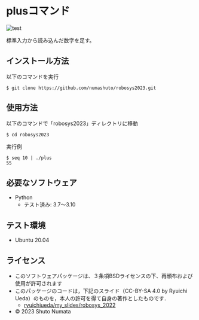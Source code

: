 # plusコマンド
![test](https://github.com/numashuto/robosys2023/actions/workflows/test.yml/badge.svg)

標準入力から読み込んだ数字を足す。

## インストール方法
以下のコマンドを実行
```
$ git clone https://github.com/numashuto/robosys2023.git
```

## 使用方法
以下のコマンドで「robosys2023」ディレクトリに移動
```
$ cd robosys2023
```
実行例
```
$ seq 10 | ./plus
55
```

## 必要なソフトウェア
* Python
  * テスト済み: 3.7〜3.10

## テスト環境
* Ubuntu 20.04

## ライセンス
* このソフトウェアパッケージは、３条項BSDライセンスの下、再頒布および使用が許可されます
* このパッケージのコードは，下記のスライド（CC-BY-SA 4.0 by Ryuichi Ueda）のものを，本人の許可を得て自身の著作としたものです．
     * [ryuichiueda/my_slides/robosys_2022](https://github.com/ryuichiueda/my_slides/tree/master/robosys_2022)
* © 2023 Shuto Numata
